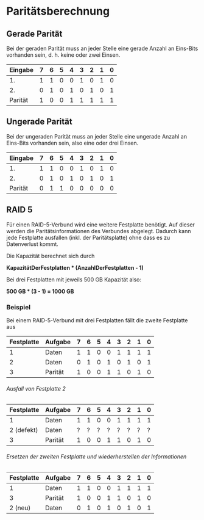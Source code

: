 # Paritätsberechnung

## Gerade Parität
Bei der geraden Parität muss an jeder Stelle eine gerade Anzahl an Eins-Bits vorhanden sein, d. h. keine oder zwei Einsen.

|Eingabe|7|6|5|4|3|2|1|0|
|-|-|-|-|-|-|-|-|-|
|1.|1|1|0|0|1|0|1|0|
|2.|0|1|0|1|0|1|0|1|
|Parität|1|0|0|1|1|1|1|1|

## Ungerade Parität
Bei der ungeraden Parität muss an jeder Stelle eine ungerade Anzahl an Eins-Bits vorhanden sein, also eine oder drei Einsen.

|Eingabe|7|6|5|4|3|2|1|0|
|-|-|-|-|-|-|-|-|-|
|1.|1|1|0|0|1|0|1|0|
|2.|0|1|0|1|0|1|0|1|
|Parität|0|1|1|0|0|0|0|0|

## RAID 5
Für einen RAID-5-Verbund wird eine weitere Festplatte benötigt. Auf dieser werden die Paritätsinformationen des Verbundes abgelegt. Dadurch kann jede Festplatte ausfallen (inkl. der Paritätsplatte) ohne dass es zu Datenverlust kommt.

Die Kapazität berechnet sich durch

**KapazitätDerFestplatten * (AnzahlDerFestplatten - 1)**

Bei drei Festplatten mit jeweils 500 GB Kapazität also:

**500 GB * (3 - 1) = 1000 GB**

### Beispiel
Bei einem RAID-5-Verbund mit drei Festplatten fällt die zweite Festplatte aus

|Festplatte|Aufgabe|7|6|5|4|3|2|1|0|
|-|-|-|-|-|-|-|-|-|-|
|1|Daten|1|1|0|0|1|1|1|1|
|2|Daten|0|1|0|1|0|1|0|1|
|3|Parität|1|0|0|1|1|0|1|0|

###### Ausfall von Festplatte 2

|Festplatte|Aufgabe|7|6|5|4|3|2|1|0|
|-|-|-|-|-|-|-|-|-|-|
|1|Daten|1|1|0|0|1|1|1|1|
|2 (defekt)|Daten|?|?|?|?|?|?|?|?|
|3|Parität|1|0|0|1|1|0|1|0|

###### Ersetzen der zweiten Festplatte und wiederherstellen der Informationen

|Festplatte|Aufgabe|7|6|5|4|3|2|1|0|
|-|-|-|-|-|-|-|-|-|-|
|1|Daten|1|1|0|0|1|1|1|1|
|3|Parität|1|0|0|1|1|0|1|0|
|2 (neu)|Daten|0|1|0|1|0|1|0|1|
